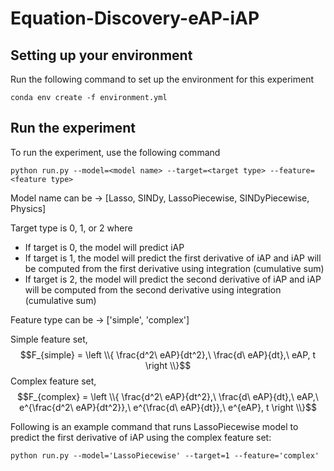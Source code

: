 # Equation-Discovery-eAP-iAP

## Setting up your environment

Run the following command to set up the environment for this experiment

```conda env create -f environment.yml```

## Run the experiment

To run the experiment, use the following command

``` python run.py --model=<model name> --target=<target type> --feature=<feature type> ```

Model name can be $\rightarrow$ [Lasso, SINDy, LassoPiecewise, SINDyPiecewise, Physics]

Target type is 0, 1, or 2 where
* If target is 0, the model will predict iAP
* If target is 1, the model will predict the first derivative of iAP and iAP will be computed from the first derivative using integration (cumulative sum)
* If target is 2, the model will predict the second derivative of iAP and iAP will be computed from the second derivative using integration (cumulative sum)

Feature type can be $\rightarrow$ ['simple', 'complex']

Simple feature set, $$F_{simple} = \left \\{ \frac{d^2\ eAP}{dt^2},\ \frac{d\ eAP}{dt},\ eAP, t \right \\}$$
Complex feature set, $$F_{complex} = \left \\{ \frac{d^2\ eAP}{dt^2},\ \frac{d\ eAP}{dt},\ eAP,\ e^{\frac{d^2\ eAP}{dt^2}},\ e^{\frac{d\ eAP}{dt}},\ e^{eAP}, t \right \\}$$

Following is an example command that runs LassoPiecewise model to predict the first derivative of iAP using the complex feature set:

``` python run.py --model='LassoPiecewise' --target=1 --feature='complex' ```
